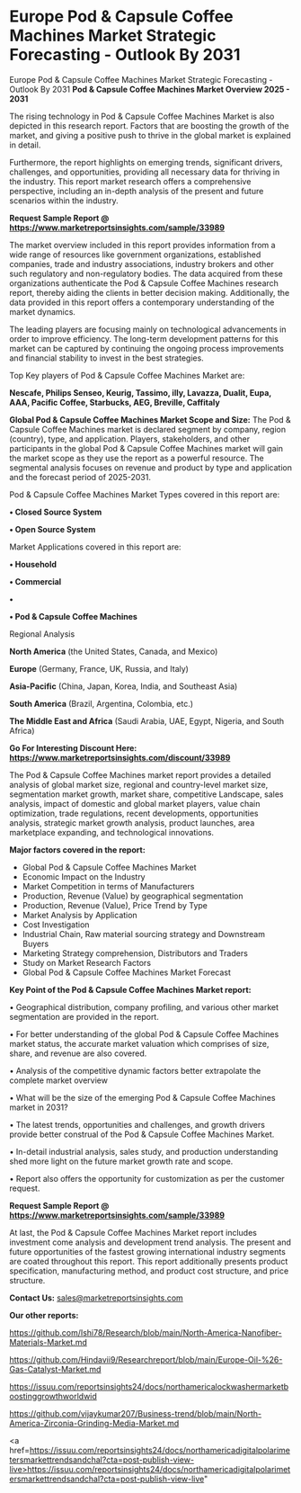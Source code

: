 # Europe Pod & Capsule Coffee Machines Market Strategic Forecasting - Outlook By 2031
 Europe Pod & Capsule Coffee Machines Market Strategic Forecasting - Outlook By 2031
<Strong> Pod & Capsule Coffee Machines Market Overview 2025 - 2031</strong>

The rising technology in Pod & Capsule Coffee Machines Market is also depicted in this research report. Factors that are boosting the growth of the market, and giving a positive push to thrive in the global market is explained in detail.

Furthermore, the report highlights on emerging trends, significant drivers, challenges, and opportunities, providing all necessary data for thriving in the industry. This report market research offers a comprehensive perspective, including an in-depth analysis of the present and future scenarios within the industry.

<strong>Request Sample Report @ <a href=https://www.marketreportsinsights.com/sample/33989>https://www.marketreportsinsights.com/sample/33989</a></strong>

The market overview included in this report provides information from a wide range of resources like government organizations, established companies, trade and industry associations, industry brokers and other such regulatory and non-regulatory bodies. The data acquired from these organizations authenticate the Pod & Capsule Coffee Machines research report, thereby aiding the clients in better decision making. Additionally, the data provided in this report offers a contemporary understanding of the market dynamics.

The leading players are focusing mainly on technological advancements in order to improve efficiency. The long-term development patterns for this market can be captured by continuing the ongoing process improvements and financial stability to invest in the best strategies.

Top Key players of Pod & Capsule Coffee Machines Market are:

<strong>Nescafe, Philips Senseo, Keurig, Tassimo, illy, Lavazza, Dualit, Eupa, AAA, Pacific Coffee, Starbucks, AEG, Breville, Caffitaly</strong>

<strong><b>Global Pod & Capsule Coffee Machines Market Scope and Size:</b></strong>
The Pod & Capsule Coffee Machines market is declared segment by company, region (country), type, and application. Players, stakeholders, and other participants in the global Pod & Capsule Coffee Machines market will gain the market scope as they use the report as a powerful resource. The segmental analysis focuses on revenue and product by type and application and the forecast period of 2025-2031.

Pod & Capsule Coffee Machines Market Types covered in this report are:

<strong>•  Closed Source System

•  Open Source System</strong>

Market Applications covered in this report are:

<strong>•  Household

•  Commercial

•  

•  Pod & Capsule Coffee Machines</strong> 

Regional Analysis

<strong>North America</strong> (the United States, Canada, and Mexico)

<strong>Europe</strong> (Germany, France, UK, Russia, and Italy)

<strong>Asia-Pacific</strong> (China, Japan, Korea, India, and Southeast Asia)

<strong>South America</strong> (Brazil, Argentina, Colombia, etc.)

<strong>The Middle East and Africa</strong> (Saudi Arabia, UAE, Egypt, Nigeria, and South Africa)

<strong>Go For Interesting Discount Here: <a href=https://www.marketreportsinsights.com/discount/33989>https://www.marketreportsinsights.com/discount/33989</a></strong>

The Pod & Capsule Coffee Machines market report provides a detailed analysis of global market size, regional and country-level market size, segmentation market growth, market share, competitive Landscape, sales analysis, impact of domestic and global market players, value chain optimization, trade regulations, recent developments, opportunities analysis, strategic market growth analysis, product launches, area marketplace expanding, and technological innovations.

<strong><b>Major factors covered in the report:</b></strong>
<ul>
  <li>Global Pod & Capsule Coffee Machines Market </li>
  <li>Economic Impact on the Industry</li>
  <li>Market Competition in terms of Manufacturers</li>
  <li>Production, Revenue (Value) by geographical segmentation</li>
  <li>Production, Revenue (Value), Price Trend by Type</li>
  <li>Market Analysis by Application</li>
  <li>Cost Investigation</li>
  <li>Industrial Chain, Raw material sourcing strategy and Downstream Buyers</li>
  <li>Marketing Strategy comprehension, Distributors and Traders</li>
  <li>Study on Market Research Factors</li>
  <li>Global Pod & Capsule Coffee Machines Market Forecast</li>
</ul>

<strong><b>Key Point of the Pod & Capsule Coffee Machines Market report:</b></strong>

• Geographical distribution, company profiling, and various other market segmentation are provided in the report.

• For better understanding of the global Pod & Capsule Coffee Machines market status, the accurate market valuation which comprises of size, share, and revenue are also covered.

• Analysis of the competitive dynamic factors better extrapolate the complete market overview

• What will be the size of the emerging Pod & Capsule Coffee Machines market in 2031?

• The latest trends, opportunities and challenges, and growth drivers provide better construal of the Pod & Capsule Coffee Machines Market.

• In-detail industrial analysis, sales study, and production understanding shed more light on the future market growth rate and scope.

• Report also offers the opportunity for customization as per the customer request.

<strong>Request Sample Report @ <a href=https://www.marketreportsinsights.com/sample/33989>https://www.marketreportsinsights.com/sample/33989</a></strong>

At last, the Pod & Capsule Coffee Machines Market report includes investment come analysis and development trend analysis. The present and future opportunities of the fastest growing international industry segments are coated throughout this report. This report additionally presents product specification, manufacturing method, and product cost structure, and price structure.

<strong>Contact Us:</strong>
sales@marketreportsinsights.com

<strong>Our other reports:</strong>

<a href=https://github.com/Ishi78/Research/blob/main/North-America-Nanofiber-Materials-Market.md>https://github.com/Ishi78/Research/blob/main/North-America-Nanofiber-Materials-Market.md</a>

<a href=https://github.com/Hindavii9/Researchreport/blob/main/Europe-Oil-%26-Gas-Catalyst-Market.md>https://github.com/Hindavii9/Researchreport/blob/main/Europe-Oil-%26-Gas-Catalyst-Market.md</a>

<a href=https://issuu.com/reportsinsights24/docs/northamericalockwashermarketboostinggrowthworldwid>https://issuu.com/reportsinsights24/docs/northamericalockwashermarketboostinggrowthworldwid</a>

<a href=https://github.com/vijaykumar207/Business-trend/blob/main/North-America-Zirconia-Grinding-Media-Market.md>https://github.com/vijaykumar207/Business-trend/blob/main/North-America-Zirconia-Grinding-Media-Market.md</a>

<a href=https://issuu.com/reportsinsights24/docs/northamericadigitalpolarimetersmarkettrendsandchal?cta=post-publish-view-live>https://issuu.com/reportsinsights24/docs/northamericadigitalpolarimetersmarkettrendsandchal?cta=post-publish-view-live</a>"
